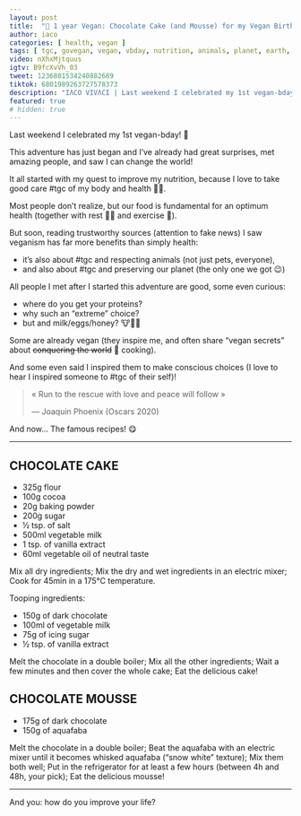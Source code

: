 ```yaml
---
layout: post
title:  "🌱 1 year Vegan: Chocolate Cake (and Mousse) for my Vegan Birthday"
author: iaco
categories: [ health, vegan ]
tags: [ tgc, govegan, vegan, vbday, nutrition, animals, planet, earth, recipes, cake, mousse ]
video: nXhxMjtquus
igtv: B9fcXvVh_03
tweet: 1236801534240882689
tiktok: 6801989263727578373
description: "IΛCO VIVΛCI | Last weekend I celebrated my 1st vegan-bday! 🥳 This adventure has just began and..."
featured: true
# hidden: true
---
```


Last weekend I celebrated my 1st vegan-bday! 🥳

This adventure has just began and I’ve already had great surprises, met amazing people, and saw I can change the world!

It all started with my quest to improve my nutrition, because I love to take good care #tgc of my body and health 🧖‍♂️.

Most people don’t realize, but our food is fundamental for an optimum health (together with rest 🧘‍♂️ and exercise 💪).

But soon, reading trustworthy sources (attention to fake news) I saw veganism has far more benefits than simply health:
- it’s also about #tgc and respecting animals (not just pets, everyone),
- and also about #tgc and preserving our planet (the only one we got 😉)

All people I met after I started this adventure are good, some even curious:
- where do you get your proteins?
- why such an “extreme” choice?
- but and milk/eggs/honey? 🐮🐔🐝

Some are already vegan (they inspire me, and often share “vegan secrets” about ~~conquering the world~~ 🤫 cooking).

And some even said I inspired them to make conscious choices (I love to hear I inspired someone to #tgc of their self)!

> « Run to the rescue with love and peace will follow »
>
> — Joaquin Phoenix (Oscars 2020)

And now… The famous recipes! 😋

___

## CHOCOLATE CAKE

- 325g flour
- 100g cocoa
- 20g baking powder
- 200g sugar
- ½ tsp. of salt
- 500ml vegetable milk
- 1 tsp. of vanilla extract
- 60ml vegetable oil of neutral taste

Mix all dry ingredients; Mix the dry and wet ingredients in an electric mixer; Cook for 45min in a 175°C temperature.

Tooping ingredients:
- 150g of dark chocolate
- 100ml of vegetable milk
- 75g of icing sugar
- ½ tsp. of vanilla extract

Melt the chocolate in a double boiler; Mix all the other ingredients; Wait a few minutes and then cover the whole cake; Eat the delicious cake!

## CHOCOLATE MOUSSE

- 175g of dark chocolate
- 150g of aquafaba

Melt the chocolate in a double boiler; Beat the aquafaba with an electric mixer until it becomes whisked aquafaba (“snow white” texture); Mix them both well; Put in the refrigerator for at least a few hours (between 4h and 48h, your pick); Eat the delicious mousse!

___

And you: how do you improve your life?
